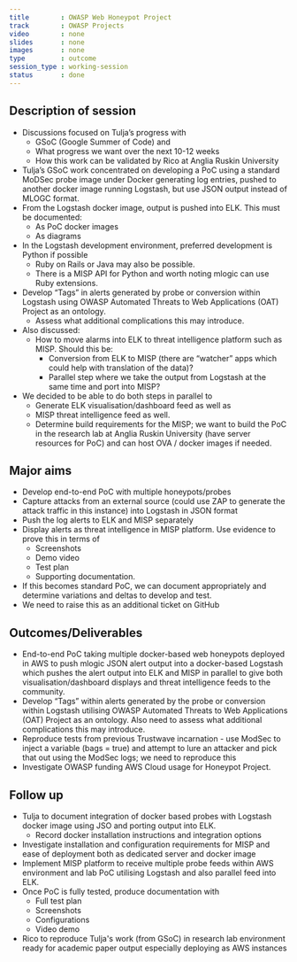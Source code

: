 ```yaml
---
title        : OWASP Web Honeypot Project
track        : OWASP Projects
video        : none
slides       : none
images       : none
type         : outcome
session_type : working-session         
status       : done 
---
```


## Description of session

- Discussions focused on Tulja’s progress with
  - GSoC (Google Summer of Code) and
  - What progress we want over the next 10-12 weeks
  - How this work can be validated by Rico at Anglia Ruskin University
- Tulja’s GSoC work concentrated on developing a PoC using a standard MoDSec probe image under Docker generating log entries, pushed to another docker image running Logstash, but use JSON output instead of MLOGC format.
- From the Logstash docker image, output is pushed into ELK. This must be documented:
   - As PoC docker images
   - As diagrams
- In the Logstash development environment, preferred development is Python if possible
  - Ruby on Rails or Java may also be possible.
  - There is a MISP API for Python and worth noting mlogic can use Ruby extensions.
- Develop “Tags”  in alerts generated by probe or conversion within Logstash using OWASP Automated Threats to Web Applications (OAT) Project as an ontology.  
  - Assess what additional complications this may introduce.
- Also discussed:
  - How to move alarms into ELK to threat intelligence platform such as MISP. Should this be:
      - Conversion from ELK to MISP (there are “watcher” apps which could help with translation of the data)?
      - Parallel step where we take the output from Logstash at the same time and port into MISP?
- We decided to be able to do both steps in parallel to
   - Generate ELK visualisation/dashboard feed as well as
   - MISP threat intelligence feed as well.
   - Determine build requirements for the MISP; we want to build the PoC in the research lab at Anglia Ruskin University (have server resources for PoC) and can host OVA / docker images if needed.

## Major aims
- Develop end-to-end PoC with multiple honeypots/probes
- Capture attacks from an external source (could use ZAP to generate the attack traffic in this instance) into Logstash in JSON format
- Push the log alerts to ELK and MISP separately
- Display alerts as threat intelligence in MISP platform. Use evidence to prove this in terms of
    - Screenshots
    - Demo video
    - Test plan
    - Supporting documentation.
- If this becomes standard PoC, we can document appropriately and determine variations and deltas to develop and test.
- We need to raise this as an additional ticket on GitHub

## Outcomes/Deliverables 

- End-to-end PoC taking multiple docker-based web honeypots deployed in AWS to push mlogic JSON alert output into a docker-based Logstash which pushes the alert output into ELK and MISP in parallel to give both visualisation/dashboard displays and threat intelligence feeds to the community.
- Develop “Tags” within alerts generated by the probe or conversion within Logstash utilising OWASP Automated Threats to Web Applications (OAT) Project as an ontology.  Also need to assess what additional complications this may introduce.
- Reproduce tests from previous Trustwave incarnation - use ModSec to inject a variable (bags = true) and attempt to lure an attacker and pick that out using the ModSec logs; we need to  reproduce this 
- Investigate OWASP funding AWS Cloud usage for Honeypot Project.

## Follow up

- Tulja to document integration of docker based probes with Logstash docker image using JSO and porting output into ELK. 
   - Record docker installation instructions and integration options
- Investigate installation and configuration requirements for MISP and ease of deployment both as dedicated server and docker image
- Implement MISP platform to receive multiple probe feeds within AWS environment and lab PoC utilising Logstash and also parallel feed into ELK.
- Once PoC is fully tested, produce documentation with 
   - Full test plan
   - Screenshots
   - Configurations 
   - Video demo
- Rico to reproduce Tulja's work (from GSoC) in research lab environment ready for academic paper output especially deploying as AWS instances


